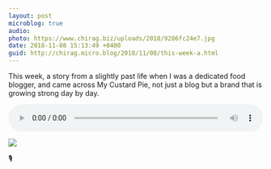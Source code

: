 ```yaml
---
layout: post
microblog: true
audio: 
photo: https://www.chirag.biz/uploads/2018/9286fc24e7.jpg
date: 2018-11-08 15:13:49 +0400
guid: http://chirag.micro.blog/2018/11/08/this-week-a.html
---
```

This week, a story from a slightly past life when I was a dedicated food blogger, and came across My Custard Pie, not just a blog but a brand that is growing strong day by day.

<audio style="width:100%" controls><source src="https://tracking.podiant.co/d/spoke/coffeeandicedtea/episodes/36bf366565e3c0/primary/1541503475.mp3?referrer%5Bdomain%5D=chirag.biz" type="audio/mpeg">
</audio>

<img src="https://www.chirag.biz/uploads/2018/9286fc24e7.jpg" />

🎙
